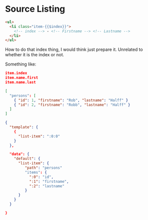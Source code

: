 # Source Listing

```HTML
<ul>
  <li class="item-{{$index}}">
    <!-- index --> - <!-- Firstname --> <!-- Lastname -->
  </li>
</ul>
```

How to do that index thing, I would think just prepare it.
Unrelated to whether it is the index or not.

Something like:

```JSON
item.index
item.name.first
item.name.last
```

```JSON
[
  "persons": [
    { "id": 1, "firstname": "Rob", "lastname": "Halff" }
    { "id": 2, "firstname": "Robb", "lastname": "Halff" }
  ]
]
```

```JSON
{
  "template": {
    {
      "list-item": ":0:0"
    }
  },

  "data": {
    "default": {
      "list-item": {
         "path": "persons"
         "items": {
           ":0": "id",
           ":1": "firstname",
           ":2": "lastname"
         }
      }
    }
  }

}
```
